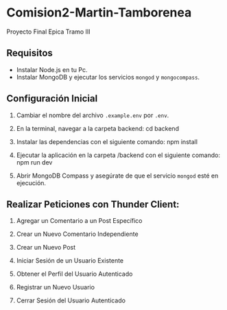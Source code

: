# Comision2-Martin-Tamborenea

Proyecto Final Epica Tramo III

## Requisitos

- Instalar Node.js en tu Pc.
- Instalar MongoDB y ejecutar los servicios `mongod` y `mongocompass`.

## Configuración Inicial

1. Cambiar el nombre del archivo `.example.env` por `.env`.

2. En la terminal, navegar a la carpeta backend:
    cd backend
   
3. Instalar las dependencias con el siguiente comando:
    npm install
   
4. Ejecutar la aplicación en la carpeta /backend con el siguiente comando:
    npm run dev
   
5. Abrir MongoDB Compass y asegúrate de que el servicio `mongod` esté en ejecución.

## Realizar Peticiones con Thunder Client:

1. Agregar un Comentario a un Post Específico

2. Crear un Nuevo Comentario Independiente

3. Crear un Nuevo Post

4. Iniciar Sesión de un Usuario Existente

5. Obtener el Perfil del Usuario Autenticado

6. Registrar un Nuevo Usuario

7. Cerrar Sesión del Usuario Autenticado
